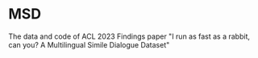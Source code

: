 # MSD
The data and code of ACL 2023 Findings paper "I run as fast as a rabbit, can you? A Multilingual Simile Dialogue Dataset"
